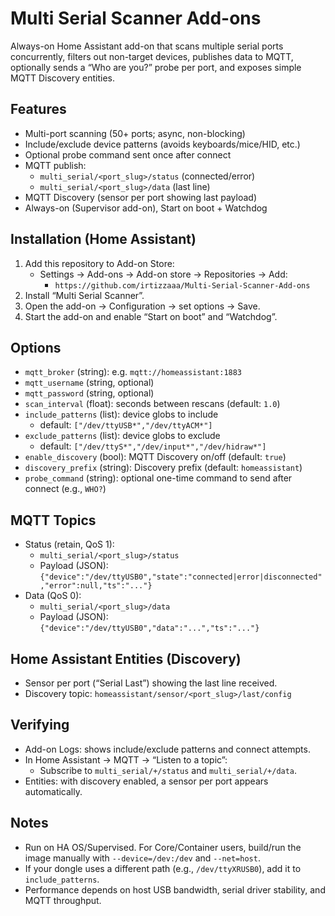 # Multi Serial Scanner Add-ons

Always-on Home Assistant add-on that scans multiple serial ports concurrently, filters out non-target devices, publishes data to MQTT, optionally sends a “Who are you?” probe per port, and exposes simple MQTT Discovery entities.

## Features
- Multi-port scanning (50+ ports; async, non-blocking)
- Include/exclude device patterns (avoids keyboards/mice/HID, etc.)
- Optional probe command sent once after connect
- MQTT publish:
  - `multi_serial/<port_slug>/status` (connected/error)
  - `multi_serial/<port_slug>/data` (last line)
- MQTT Discovery (sensor per port showing last payload)
- Always-on (Supervisor add-on), Start on boot + Watchdog

## Installation (Home Assistant)
1. Add this repository to Add-on Store:
   - Settings → Add-ons → Add-on store → Repositories → Add:
     - `https://github.com/irtizzaaa/Multi-Serial-Scanner-Add-ons`
2. Install “Multi Serial Scanner”.
3. Open the add-on → Configuration → set options → Save.
4. Start the add-on and enable “Start on boot” and “Watchdog”.

## Options
- `mqtt_broker` (string): e.g. `mqtt://homeassistant:1883`
- `mqtt_username` (string, optional)
- `mqtt_password` (string, optional)
- `scan_interval` (float): seconds between rescans (default: `1.0`)
- `include_patterns` (list): device globs to include
  - default: `["/dev/ttyUSB*","/dev/ttyACM*"]`
- `exclude_patterns` (list): device globs to exclude
  - default: `["/dev/ttyS*","/dev/input*","/dev/hidraw*"]`
- `enable_discovery` (bool): MQTT Discovery on/off (default: `true`)
- `discovery_prefix` (string): Discovery prefix (default: `homeassistant`)
- `probe_command` (string): optional one-time command to send after connect (e.g., `WHO?`)

## MQTT Topics
- Status (retain, QoS 1):
  - `multi_serial/<port_slug>/status`
  - Payload (JSON): `{"device":"/dev/ttyUSB0","state":"connected|error|disconnected","error":null,"ts":"..."}`
- Data (QoS 0):
  - `multi_serial/<port_slug>/data`
  - Payload (JSON): `{"device":"/dev/ttyUSB0","data":"...","ts":"..."}`

## Home Assistant Entities (Discovery)
- Sensor per port (“Serial <device> Last”) showing the last line received.
- Discovery topic: `homeassistant/sensor/<port_slug>/last/config`

## Verifying
- Add-on Logs: shows include/exclude patterns and connect attempts.
- In Home Assistant → MQTT → “Listen to a topic”:
  - Subscribe to `multi_serial/+/status` and `multi_serial/+/data`.
- Entities: with discovery enabled, a sensor per port appears automatically.

## Notes
- Run on HA OS/Supervised. For Core/Container users, build/run the image manually with `--device=/dev:/dev` and `--net=host`.
- If your dongle uses a different path (e.g., `/dev/ttyXRUSB0`), add it to `include_patterns`.
- Performance depends on host USB bandwidth, serial driver stability, and MQTT throughput.
